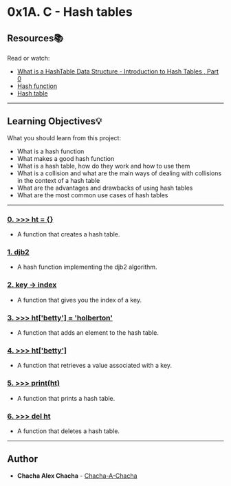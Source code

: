 # 0x1A. C - Hash tables

## Resources:books:
Read or watch:
* [What is a HashTable Data Structure - Introduction to Hash Tables , Part 0](https://alx-intranet.hbtn.io/rltoken/IQVfdxJlS6jhAgcuUoCseg)
* [Hash function](https://alx-intranet.hbtn.io/rltoken/ZKpRI_FxOxAz80Onpfy0Ew)
* [Hash table](https://alx-intranet.hbtn.io/rltoken/mxjKpEfAw3E5B8S3inPuHQ)

---
## Learning Objectives:bulb:
What you should learn from this project:

* What is a hash function
* What makes a good hash function
* What is a hash table, how do they work and how to use them
* What is a collision and what are the main ways of dealing with collisions in the context of a hash table
* What are the advantages and drawbacks of using hash tables
* What are the most common use cases of hash tables

---

### [0. >>> ht = {}](./0-hash_table_create.c)
* A function that creates a hash table.


### [1. djb2](./1-djb2.c)
* A hash function implementing the djb2 algorithm.


### [2. key -> index](./2-key_index.c)
* A function that gives you the index of a key.


### [3. >>> ht['betty'] = 'holberton'](./3-hash_table_set.c)
* A function that adds an element to the hash table.


### [4. >>> ht['betty']](./4-hash_table_get.c)
* A function that retrieves a value associated with a key.


### [5. >>> print(ht)](./5-hash_table_print.c)
* A function that prints a hash table.


### [6. >>> del ht](./6-hash_table_delete.c)
* A function that deletes a hash table.

<!--
### [7. $ht['Betty'] = 'Holberton'](./100-sorted_hash_table.c)
* In PHP, hash tables are ordered. Wait… WAT? How is this even possible?
-->
---

## Author
* **Chacha Alex Chacha** - [Chacha-A-Chacha](https://github.com/Chacha-A-Chacha)